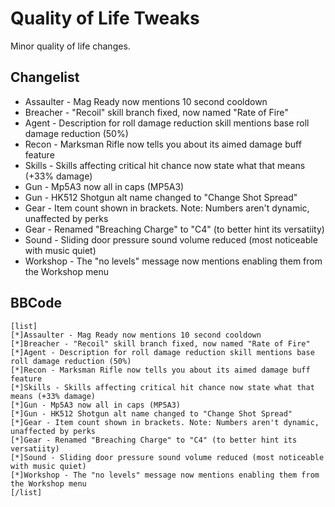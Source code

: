 # Quality of Life Tweaks

Minor quality of life changes.

## Changelist

- Assaulter - Mag Ready now mentions 10 second cooldown
- Breacher - "Recoil" skill branch fixed, now named "Rate of Fire"
- Agent - Description for roll damage reduction skill mentions base roll damage reduction (50%)
- Recon - Marksman Rifle now tells you about its aimed damage buff feature
- Skills - Skills affecting critical hit chance now state what that means (+33% damage)
- Gun - Mp5A3 now all in caps (MP5A3)
- Gun - HK512 Shotgun alt name changed to "Change Shot Spread"
- Gear - Item count shown in brackets. Note: Numbers aren't dynamic, unaffected by perks
- Gear - Renamed "Breaching Charge" to "C4" (to better hint its versatiity)
- Sound - Sliding door pressure sound volume reduced (most noticeable with music quiet)
- Workshop - The "no levels" message now mentions enabling them from the Workshop menu

## BBCode

```
[list]
[*]Assaulter - Mag Ready now mentions 10 second cooldown
[*]Breacher - "Recoil" skill branch fixed, now named "Rate of Fire"
[*]Agent - Description for roll damage reduction skill mentions base roll damage reduction (50%)
[*]Recon - Marksman Rifle now tells you about its aimed damage buff feature
[*]Skills - Skills affecting critical hit chance now state what that means (+33% damage)
[*]Gun - Mp5A3 now all in caps (MP5A3)
[*]Gun - HK512 Shotgun alt name changed to "Change Shot Spread"
[*]Gear - Item count shown in brackets. Note: Numbers aren't dynamic, unaffected by perks
[*]Gear - Renamed "Breaching Charge" to "C4" (to better hint its versatiity)
[*]Sound - Sliding door pressure sound volume reduced (most noticeable with music quiet)
[*]Workshop - The "no levels" message now mentions enabling them from the Workshop menu
[/list]
```